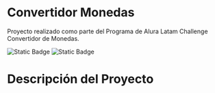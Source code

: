# Convertidor  Monedas
Proyecto realizado como parte del Programa de Alura Latam Challenge Convertidor de Monedas.


   ![Static Badge](https://img.shields.io/badge/Java-17-orange)  ![Static Badge](https://img.shields.io/badge/Status-Finished-brightgreen)


# Descripción del Proyecto
